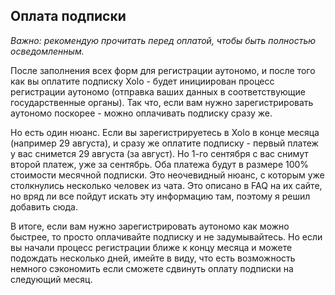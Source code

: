 ## Оплата подписки

_Важно: рекомендую прочитать перед оплатой, чтобы быть полностью осведомленным._

После заполнения всех форм для регистрации аутономо, и после того как вы оплатите подписку Xolo - будет
инициирован процесс регистрации аутономо (отправка ваших данных в соответствующие государственные органы). Так что,
если вам нужно зарегистрировать аутономо поскорее - можно оплачивать подписку сразу же.

Но есть один нюанс. Если вы зарегистрируетесь в Xolo в конце месяца (например 29 августа), и сразу же оплатите
подписку - первый платеж у вас снимется 29 августа (за август). Но 1-го сентября с вас снимут второй платеж, уже за
сентябрь. Оба платежа будут в размере 100% стоимости месячной подписки. Это неочевидный нюанс, с которым уже столкнулись
несколько человек из чата. Это описано в FAQ на их сайте, но вряд ли все пойдут искать эту информацию там, поэтому я
решил добавить сюда.

В итоге, если вам нужно зарегистрировать аутономо как можно быстрее, то просто оплачивайте подписку и не задумывайтесь.
Но если вы начали процесс регистрации ближе к концу месяца и можете подождать несколько дней, имейте в виду, что есть 
возможность немного сэкономить если сможете сдвинуть оплату подписки на следующий месяц.
